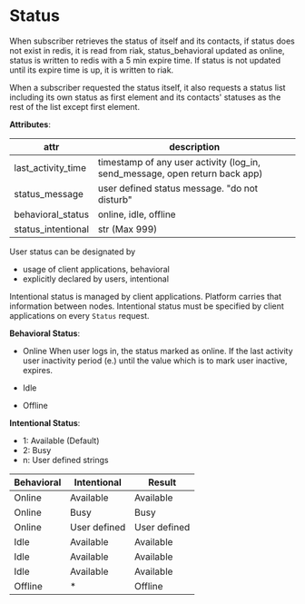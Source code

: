 # Status

When subscriber retrieves the status of itself and its contacts, if
status does not exist in redis, it is read from riak, status_behavioral
updated as online, status is written to redis with a 5 min expire time.
If status is not updated until its expire time is up, it is written to riak.

When a subscriber requested the status itself, it also requests a status
list including its own status as first element and its contacts'
statuses as the rest of the list except first element.



__Attributes__:

| attr                  | description                                                                 |
| --------------------- | --------------------------------------------------------------------------  |
| last_activity_time    | timestamp of any user activity (log_in, send_message, open return back app) |
| status_message        | user defined status message. "do not disturb"                               |
| behavioral_status     | online, idle, offline                                                       |
| status_intentional    | str (Max 999)                                                               |


User status can be designated by

- usage of client applications, behavioral
- explicitly declared by users, intentional

Intentional status is managed by client applications. Platform carries
that information between nodes. Intentional status must be specified by
client applications on every `Status` request.
 

__Behavioral Status__: 

* Online
When user logs in, the status marked as online. If the last activity
user inactivity period (e.) until the value which is to mark
user inactive, expires.

* Idle
* Offline


__Intentional Status__:
* 1: Available (Default)
* 2: Busy
* n: User defined strings


| Behavioral         | Intentional    | Result            |
|--------------------|----------------|-------------------|
| Online             | Available      | Available         |
| Online             | Busy           | Busy              |
| Online             | User defined   | User defined      |
| Idle               | Available      | Available         |
| Idle               | Available      | Available         |
| Idle               | Available      | Available         |
| Offline            |       *        | Offline           |


